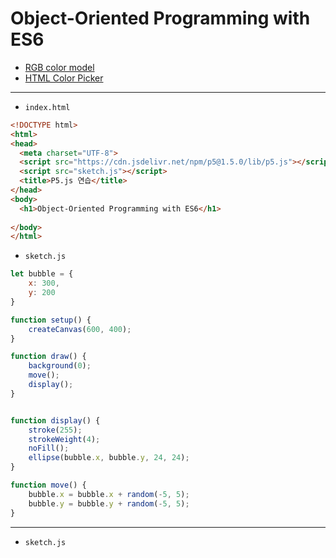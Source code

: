 # Object-Oriented Programming with ES6

- [RGB color model](https://en.wikipedia.org/wiki/RGB_color_model)
- [HTML Color Picker](https://www.w3schools.com/colors/colors_picker.asp)

---

- `index.html`

```html
<!DOCTYPE html>
<html>
<head>
  <meta charset="UTF-8">
  <script src="https://cdn.jsdelivr.net/npm/p5@1.5.0/lib/p5.js"></script>
  <script src="sketch.js"></script>
  <title>P5.js 연습</title>
</head>
<body>
  <h1>Object-Oriented Programming with ES6</h1>
  
</body>
</html>
```


- `sketch.js`

```javascript
let bubble = {
    x: 300,
    y: 200
}

function setup() {
    createCanvas(600, 400);
}

function draw() {
    background(0);
    move();
    display();    
}


function display() {
    stroke(255);
    strokeWeight(4);
    noFill();
    ellipse(bubble.x, bubble.y, 24, 24);
}

function move() {
    bubble.x = bubble.x + random(-5, 5);
    bubble.y = bubble.y + random(-5, 5);
}
```

---

- `sketch.js`

```javascript

```

